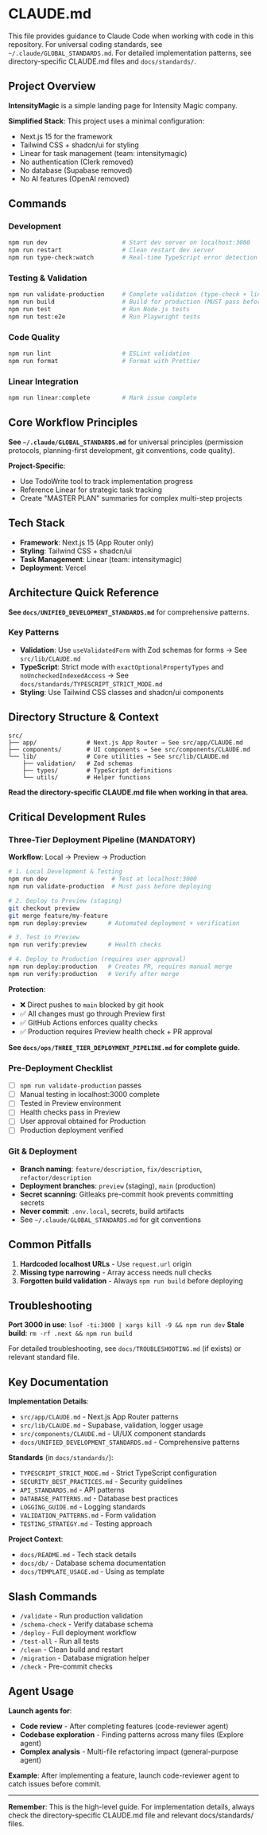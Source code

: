 # CLAUDE.md

This file provides guidance to Claude Code when working with code in this repository. For universal coding standards, see `~/.claude/GLOBAL_STANDARDS.md`. For detailed implementation patterns, see directory-specific CLAUDE.md files and `docs/standards/`.

## Project Overview

**IntensityMagic** is a simple landing page for Intensity Magic company.

**Simplified Stack**: This project uses a minimal configuration:

- Next.js 15 for the framework
- Tailwind CSS + shadcn/ui for styling
- Linear for task management (team: intensitymagic)
- No authentication (Clerk removed)
- No database (Supabase removed)
- No AI features (OpenAI removed)

## Commands

### Development

```bash
npm run dev                     # Start dev server on localhost:3000
npm run restart                 # Clean restart dev server
npm run type-check:watch        # Real-time TypeScript error detection
```

### Testing & Validation

```bash
npm run validate-production     # Complete validation (type-check + lint + build)
npm run build                   # Build for production (MUST pass before deploying)
npm run test                    # Run Node.js tests
npm run test:e2e                # Run Playwright tests
```

### Code Quality

```bash
npm run lint                    # ESLint validation
npm run format                  # Format with Prettier
```

### Linear Integration

```bash
npm run linear:complete         # Mark issue complete
```

## Core Workflow Principles

**See `~/.claude/GLOBAL_STANDARDS.md`** for universal principles (permission protocols, planning-first development, git conventions, code quality).

**Project-Specific**:

- Use TodoWrite tool to track implementation progress
- Reference Linear for strategic task tracking
- Create "MASTER PLAN" summaries for complex multi-step projects

## Tech Stack

- **Framework**: Next.js 15 (App Router only)
- **Styling**: Tailwind CSS + shadcn/ui
- **Task Management**: Linear (team: intensitymagic)
- **Deployment**: Vercel

## Architecture Quick Reference

**See `docs/UNIFIED_DEVELOPMENT_STANDARDS.md`** for comprehensive patterns.

### Key Patterns

- **Validation**: Use `useValidatedForm` with Zod schemas for forms → See `src/lib/CLAUDE.md`
- **TypeScript**: Strict mode with `exactOptionalPropertyTypes` and `noUncheckedIndexedAccess` → See `docs/standards/TYPESCRIPT_STRICT_MODE.md`
- **Styling**: Use Tailwind CSS classes and shadcn/ui components

## Directory Structure & Context

```
src/
├── app/              # Next.js App Router → See src/app/CLAUDE.md
├── components/       # UI components → See src/components/CLAUDE.md
└── lib/              # Core utilities → See src/lib/CLAUDE.md
    ├── validation/   # Zod schemas
    ├── types/        # TypeScript definitions
    └── utils/        # Helper functions
```

**Read the directory-specific CLAUDE.md file when working in that area.**

## Critical Development Rules

### Three-Tier Deployment Pipeline (MANDATORY)

**Workflow**: Local → Preview → Production

```bash
# 1. Local Development & Testing
npm run dev                  # Test at localhost:3000
npm run validate-production  # Must pass before deploying

# 2. Deploy to Preview (staging)
git checkout preview
git merge feature/my-feature
npm run deploy:preview      # Automated deployment + verification

# 3. Test in Preview
npm run verify:preview      # Health checks

# 4. Deploy to Production (requires user approval)
npm run deploy:production   # Creates PR, requires manual merge
npm run verify:production   # Verify after merge
```

**Protection**:

- ❌ Direct pushes to `main` blocked by git hook
- ✅ All changes must go through Preview first
- ✅ GitHub Actions enforces quality checks
- ✅ Production requires Preview health check + PR approval

**See `docs/ops/THREE_TIER_DEPLOYMENT_PIPELINE.md` for complete guide.**

### Pre-Deployment Checklist

- [ ] `npm run validate-production` passes
- [ ] Manual testing in localhost:3000 complete
- [ ] Tested in Preview environment
- [ ] Health checks pass in Preview
- [ ] User approval obtained for Production
- [ ] Production deployment verified

### Git & Deployment

- **Branch naming**: `feature/description`, `fix/description`, `refactor/description`
- **Deployment branches**: `preview` (staging), `main` (production)
- **Secret scanning**: Gitleaks pre-commit hook prevents committing secrets
- **Never commit**: `.env.local`, secrets, build artifacts
- See `~/.claude/GLOBAL_STANDARDS.md` for git conventions

## Common Pitfalls

1. **Hardcoded localhost URLs** - Use `request.url` origin
2. **Missing type narrowing** - Array access needs null checks
3. **Forgotten build validation** - Always `npm run build` before deploying

## Troubleshooting

**Port 3000 in use**: `lsof -ti:3000 | xargs kill -9 && npm run dev`
**Stale build**: `rm -rf .next && npm run build`

For detailed troubleshooting, see `docs/TROUBLESHOOTING.md` (if exists) or relevant standard file.

## Key Documentation

**Implementation Details**:

- `src/app/CLAUDE.md` - Next.js App Router patterns
- `src/lib/CLAUDE.md` - Supabase, validation, logger usage
- `src/components/CLAUDE.md` - UI/UX component standards
- `docs/UNIFIED_DEVELOPMENT_STANDARDS.md` - Comprehensive patterns

**Standards** (in `docs/standards/`):

- `TYPESCRIPT_STRICT_MODE.md` - Strict TypeScript configuration
- `SECURITY_BEST_PRACTICES.md` - Security guidelines
- `API_STANDARDS.md` - API patterns
- `DATABASE_PATTERNS.md` - Database best practices
- `LOGGING_GUIDE.md` - Logging standards
- `VALIDATION_PATTERNS.md` - Form validation
- `TESTING_STRATEGY.md` - Testing approach

**Project Context**:

- `docs/README.md` - Tech stack details
- `docs/db/` - Database schema documentation
- `docs/TEMPLATE_USAGE.md` - Using as template

## Slash Commands

- `/validate` - Run production validation
- `/schema-check` - Verify database schema
- `/deploy` - Full deployment workflow
- `/test-all` - Run all tests
- `/clean` - Clean build and restart
- `/migration` - Database migration helper
- `/check` - Pre-commit checks

## Agent Usage

**Launch agents for**:

- **Code review** - After completing features (code-reviewer agent)
- **Codebase exploration** - Finding patterns across many files (Explore agent)
- **Complex analysis** - Multi-file refactoring impact (general-purpose agent)

**Example**: After implementing a feature, launch code-reviewer agent to catch issues before commit.

---

**Remember**: This is the high-level guide. For implementation details, always check the directory-specific CLAUDE.md file and relevant docs/standards/ files.
